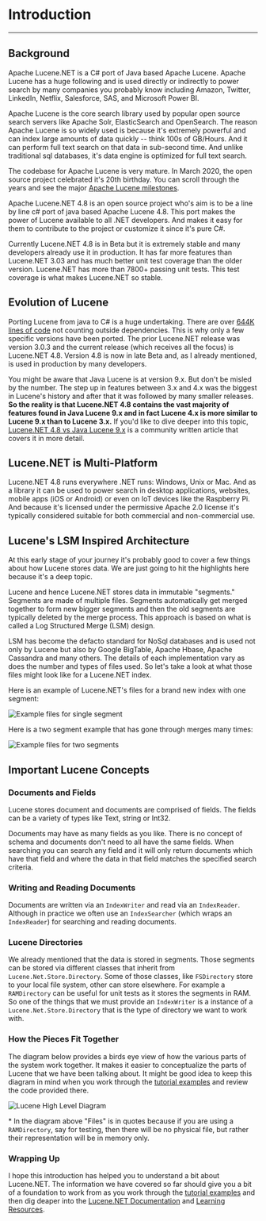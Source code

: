 ﻿---
uid: quick-start/introduction
---

# Introduction

---

## Background

Apache Lucene.NET is a C# port of Java based Apache Lucene.  Apache Lucene has a huge following and is used directly or indirectly to power search by many companies you probably know including Amazon, Twitter, LinkedIn, Netflix, Salesforce, SAS, and Microsoft Power BI. 

Apache Lucene is the core search library used by popular open source search servers like Apache Solr, ElasticSearch and OpenSearch.  The reason Apache Lucene is so widely used is because it's extremely powerful and can index large amounts of data quickly -- think 100s of GB/Hours. And it can perform full text search on that data in sub-second time. And unlike traditional sql databases, it's data engine is optimized for full text search.  

The codebase for Apache Lucene is very mature.  In March 2020, the open source project celebrated it's 20th birthday. You can scroll through the years and see the major [Apache Lucene milestones](https://www.elastic.co/celebrating-lucene).

Apache Lucene.NET 4.8 is an open source project who's aim is to be a line by line c# port of java based Apache Lucene 4.8.  This port makes the power of Lucene available to all .NET developers. And makes it easy for them to contribute to the project or customize it since it's pure C#. 

Currently Lucene.NET 4.8 is in Beta but it is extremely stable and many developers already use it in production. It has far more features than Lucene.NET 3.03 and has much better unit test coverage than the older version.  Lucene.NET has more than 7800+ passing unit tests.  This test coverage is what makes Lucene.NET so stable.



## Evolution of Lucene

Porting Lucene from java to C# is a huge undertaking.  There are over [644K lines of code](https://lucenenet.apache.org/images/contributing/source/lucenenet-repo-lines-of-code--jan-2022.png) not counting outside dependencies.  This is why only a few specific versions have been ported.  The prior Lucene.NET release was version 3.0.3 and the current release (which receives all the focus) is Lucene.NET 4.8. Version 4.8 is now in late Beta and, as I already mentioned, is used in production by many developers.

You might be aware that Java Lucene is at version 9.x.  But don't be misled by the number.  The step up in features between 3.x and 4.x was the biggest in Lucene's history and after that it was followed by many smaller releases. **So the reality is that Lucene.NET 4.8 contains the vast majority of features found in Java Lucene 9.x and in fact Lucene 4.x is more similar to Lucene 9.x than to Lucene 3.x.**  If you'd like to dive deeper into this topic, [Lucene.NET 4.8 vs Java Lucene 9.x](https://www.giftoasis.com/blog/lucene-net/lucene-net--4-8--vs--java-lucene--9-x) is a community written article that covers it in more detail.


 ## Lucene.NET is Multi-Platform
Lucene.NET 4.8 runs everywhere .NET runs: Windows, Unix or Mac.  And as a library it can be used to power search in desktop applications, websites, mobile apps (iOS or Android) or even on IoT devices like the Raspberry Pi.  And because it's licensed under the permissive Apache 2.0 license it's typically considered suitable for both commercial and non-commercial use.

 ## Lucene's LSM Inspired Architecture
At this early stage of your journey it's probably good to cover a few things about how Lucene stores data. We are just going to hit the highlights here because it's a deep topic.

Lucene and hence Lucene.NET stores data in immutable "segments."  Segments are made of multiple files. Segments automatically get merged together to form new bigger segments and then the old segments are typically deleted by the merge process.  This approach is based on what is called a Log Structured Merge (LSM) design.

LSM has become the defacto standard for NoSql databases and is used not only by Lucene but also by Google BigTable, Apache Hbase, Apache Cassandra and many others. The details of each implementation vary as does the number and types of files used. So let's take a look at what those files might look like for a Lucene.NET index.


Here is an example of Lucene.NET's files for a brand new index with one segment:

![Example files for single segment](https://lucenenet.apache.org/images/quick-start/introduction/one-segment-example.gif)


Here is a two segment example that has gone through merges many times:

![Example files for two segments](https://lucenenet.apache.org/images/quick-start/introduction/two-segment-example.gif)


 ## Important Lucene Concepts

 ### Documents and Fields
 Lucene stores document and documents are comprised of fields.  The fields can be a variety of types like Text, string or Int32.

 Documents may have as many fields as you like.  There is no concept of schema and documents don't need to all have the same fields.  When searching you can search any field and it will only return documents which have that field and where the data in that field matches the specified search criteria.

  ### Writing and Reading Documents
 Documents are written via an `IndexWriter` and read via an `IndexReader`.  Although in practice we often use an `IndexSearcher` (which wraps an `IndexReader`) for searching and reading documents.


   ### Lucene Directories
   We already mentioned that the data is stored in segments.  Those segments can be stored via different classes that inherit from `Lucene.Net.Store.Directory`.  Some of those classes, like `FSDirectory` store to your local file system, other can store elsewhere.  For example a `RAMDirectory` can be useful for unit tests as it stores the segments in RAM.  So one of the things that we must provide an `IndexWriter` is a instance of a `Lucene.Net.Store.Directory` that is the type of directory we want to work with.


  ### How the Pieces Fit Together

  The diagram below provides a birds eye view of how the various parts of the system work together.  It makes it easier to conceptualize the parts of Lucene that we have been talking about.  It might be good idea to keep this diagram in mind when you work through the [tutorial examples](xref:quick-start/tutorial) and review the code provided there.


  <div class="diagram">

  ![Lucene High Level Diagram](https://lucenenet.apache.org/images/quick-start/introduction/lucene-high-level-diagram.svg)
  </div>

  \* In the diagram above "Files" is in quotes because if you are using a `RAMDirectory`, say for testing, then there will be no physical file, but rather their representation will be in memory only.


### Wrapping Up
I hope this introduction has helped you to understand a bit about Lucene.NET.  The information we have covered so far should give you a bit of a foundation to work from as you work through the [tutorial examples](xref:quick-start/tutorial) and then dig deaper into the [Lucene.NET Documentation](xref:docs) and [Learning Resources](xref:quick-start/learning-resources).
